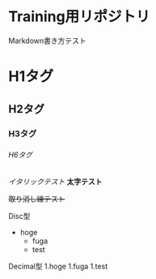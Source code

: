 # Training用リポジトリ


Markdown書き方テスト
# H1タグ
## H2タグ
### H3タグ
###### H6タグ

*イタリックテスト*
**太字テスト**

~~取り消し線テスト~~

Disc型
* hoge
    * fuga
    * test

Decimal型
1.hoge
1.fuga
1.test


